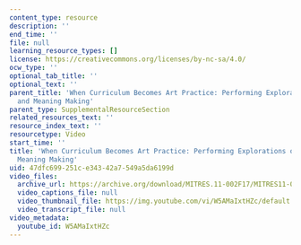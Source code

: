 ```yaml
---
content_type: resource
description: ''
end_time: ''
file: null
learning_resource_types: []
license: https://creativecommons.org/licenses/by-nc-sa/4.0/
ocw_type: ''
optional_tab_title: ''
optional_text: ''
parent_title: 'When Curriculum Becomes Art Practice: Performing Explorations of Context
  and Meaning Making'
parent_type: SupplementalResourceSection
related_resources_text: ''
resource_index_text: ''
resourcetype: Video
start_time: ''
title: 'When Curriculum Becomes Art Practice: Performing Explorations of Context and
  Meaning Making'
uid: 47dfc699-251c-e343-42a7-549a5da6199d
video_files:
  archive_url: https://archive.org/download/MITRES.11-002F17/MITRES11-002F17_Video_10_300k.mp4
  video_captions_file: null
  video_thumbnail_file: https://img.youtube.com/vi/W5AMaIxtHZc/default.jpg
  video_transcript_file: null
video_metadata:
  youtube_id: W5AMaIxtHZc
---
```

